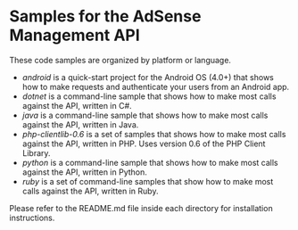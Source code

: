 Samples for the AdSense Management API
===========================
These code samples are organized by platform or language.

* *android* is a quick-start project for the Android OS (4.0+) that shows how to make requests and authenticate your users from an Android app.
* *dotnet* is a command-line sample that shows how to make most calls against the API, written in C#.
* *java* is a command-line sample that shows how to make most calls against the API, written in Java.
* *php-clientlib-0.6* is a set of samples that shows how to make most calls against the API, written in PHP. Uses version 0.6 of the PHP Client Library.
* *python* is a command-line sample that shows how to make most calls against the API, written in Python.
* *ruby* is a set of command-line samples that show how to make most calls against the API, written in Ruby.


Please refer to the README.md file inside each directory for installation instructions.
